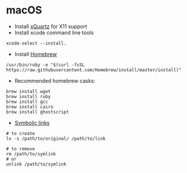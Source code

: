 # macOS

* Install [xQuartz](https://www.xquartz.org/) for X11 support 
* Install xcode command line tools
```
xcode-select --install.
```
* Install [Homebrew](https://brew.sh/)
```
/usr/bin/ruby -e "$(curl -fsSL https://raw.githubusercontent.com/Homebrew/install/master/install)"
```
   * Recommended homebrew casks:
   ```
   brew install wget
   brew install ruby
   brew install gcc
   brew install cairo
   brew install ghostscript  
   ```
* [Symbolic links](http://osxdaily.com/2015/08/06/make-symbolic-links-command-line-mac-os-x/)
```
# to create
ln -s /path/to/original/ /path/to/link

# to remove
rm /path/to/symlink
# or
unlink /path/to/symlink
```
